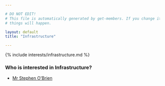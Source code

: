 ```yaml
---

# DO NOT EDIT!
# This file is automatically generated by get-members. If you change it, bad
# things will happen.

layout: default
title: "Infrastructure"

---
```


{% include interests/infrastructure.md %}

### Who is interested in Infrastructure?


* [Mr Stephen O'Brien](../members/mr-stephen-obrien.html)
